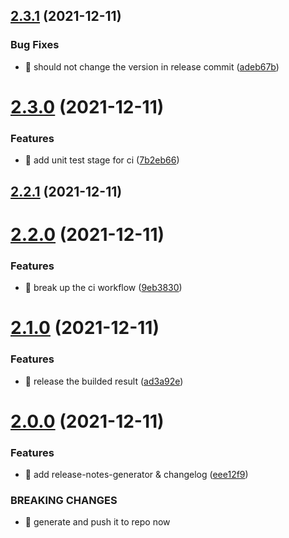 ## [2.3.1](https://github.com/ShroXd/typescript-star-platinum/compare/v2.3.0...v2.3.1) (2021-12-11)


### Bug Fixes

* 🐛 should not change the version in release commit ([adeb67b](https://github.com/ShroXd/typescript-star-platinum/commit/adeb67bf752fd8419a30ea695b42f84a8306f074))

# [2.3.0](https://github.com/ShroXd/typescript-star-platinum/compare/v2.2.1...v2.3.0) (2021-12-11)


### Features

* 🎸 add unit test stage for ci ([7b2eb66](https://github.com/ShroXd/typescript-star-platinum/commit/7b2eb66621cb3db8762e537dc9fe3bddc41d5732))

## [2.2.1](https://github.com/ShroXd/typescript-star-platinum/compare/v2.2.0...v2.2.1) (2021-12-11)

# [2.2.0](https://github.com/ShroXd/typescript-star-platinum/compare/v2.1.0...v2.2.0) (2021-12-11)


### Features

* 🎸 break up the ci workflow ([9eb3830](https://github.com/ShroXd/typescript-star-platinum/commit/9eb3830ee1e655985d84db9b88ec6f8b9322215d))

# [2.1.0](https://github.com/ShroXd/typescript-star-platinum/compare/v2.0.0...v2.1.0) (2021-12-11)


### Features

* 🎸 release the builded result ([ad3a92e](https://github.com/ShroXd/typescript-star-platinum/commit/ad3a92ea8ef2fd539660b5e95546a5c6d4734c1a))

# [2.0.0](https://github.com/ShroXd/typescript-star-platinum/compare/v1.0.1...v2.0.0) (2021-12-11)


### Features

* 🎸 add release-notes-generator & changelog ([eee12f9](https://github.com/ShroXd/typescript-star-platinum/commit/eee12f9269a86a187c52855001d9b1ccbdc4c860))


### BREAKING CHANGES

* 🧨 generate and push it to repo now

